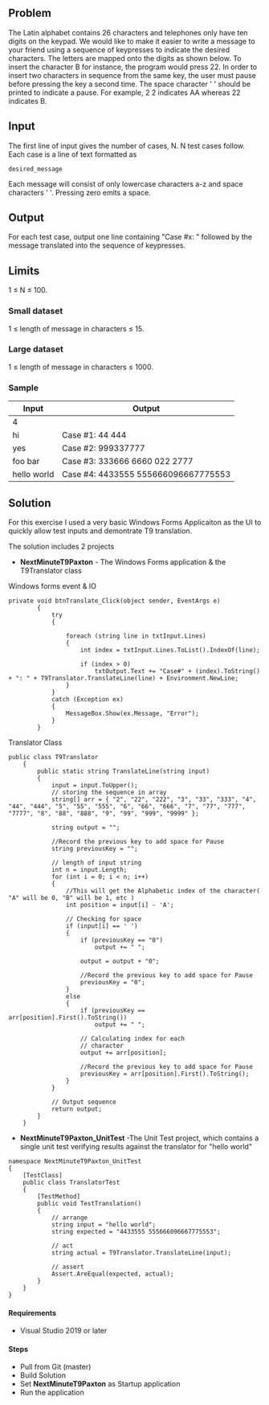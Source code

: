 
## Problem

The Latin alphabet contains 26 characters and telephones only have ten digits on the keypad. We would like to make it easier to write a message to your friend using a sequence of keypresses to indicate the desired characters. The letters are mapped onto the digits as shown below. To insert the character B for instance, the program would press 22. In order to insert two characters in sequence from the same key, the user must pause before pressing the key a second time. The space character ' ' should be printed to indicate a pause. For example, 2 2 indicates AA whereas 22 indicates B.

## Input

The first line of input gives the number of cases, N. N test cases follow. Each case is a line of text formatted as

`desired_message`

Each message will consist of only lowercase characters a-z and space characters ' '. Pressing zero emits a space.

## Output

For each test case, output one line containing "Case #x: " followed by the message translated into the sequence of keypresses.

## Limits

1 ≤ N ≤ 100.

### Small dataset

1 ≤ length of message in characters ≤ 15.

### Large dataset

1 ≤ length of message in characters ≤ 1000.

### Sample

| Input | Output | 
| ----- | ------ |
| 4 | |
| hi | Case #1: 44 444 |
| yes | Case #2: 999337777 |
| foo  bar | Case #3: 333666 6660 022 2777 |
| hello world | Case #4: 4433555 555666096667775553 |

## Solution

For this exercise I used a very basic Windows Forms Applicaiton as the UI to quickly allow test inputs and demontrate T9 translation.

The solution includes 2 projects 
* **NextMinuteT9Paxton** - The Windows Forms application & the T9Translator class

Windows forms event & IO
```
private void btnTranslate_Click(object sender, EventArgs e)
        {
            try
            {

                foreach (string line in txtInput.Lines)
                {
                    int index = txtInput.Lines.ToList().IndexOf(line);

                    if (index > 0)
                        txtOutput.Text += "Case#" + (index).ToString() + ": " + T9Translator.TranslateLine(line) + Environment.NewLine;
                }
            }
            catch (Exception ex)
            {
                MessageBox.Show(ex.Message, "Error");
            }
        }
```
Translator Class
```
public class T9Translator
    {
        public static string TranslateLine(string input)
        {
            input = input.ToUpper();
            // storing the sequence in array
            string[] arr = { "2", "22", "222", "3", "33", "333", "4", "44", "444", "5", "55", "555", "6", "66", "666", "7", "77", "777", "7777", "8", "88", "888", "9", "99", "999", "9999" };

            string output = "";

            //Record the previous key to add space for Pause
            string previousKey = "";

            // length of input string
            int n = input.Length;
            for (int i = 0; i < n; i++)
            {
                //This will get the Alphabetic index of the character( "A" will be 0, "B" will be 1, etc )
                int position = input[i] - 'A';

                // Checking for space
                if (input[i] == ' ')
                {
                    if (previousKey == "0")
                        output += " ";

                    output = output + "0";

                    //Record the previous key to add space for Pause
                    previousKey = "0";
                }
                else
                {
                    if (previousKey == arr[position].First().ToString())
                        output += " ";

                    // Calculating index for each
                    // character
                    output += arr[position];

                    //Record the previous key to add space for Pause
                    previousKey = arr[position].First().ToString();
                }
            }

            // Output sequence
            return output;
        }
    }
```

* **NextMinuteT9Paxton_UnitTest**  -The Unit Test project, which contains a single unit test verifying results against the translator for "hello world"

```
namespace NextMinuteT9Paxton_UnitTest
{
    [TestClass]
    public class TranslatorTest
    {
        [TestMethod]
        public void TestTranslation()
        {
            // arrange
            string input = "hello world";
            string expected = "4433555 555666096667775553";

            // act
            string actual = T9Translator.TranslateLine(input);

            // assert
            Assert.AreEqual(expected, actual);
        }
    }
}
```

#### Requirements
* Visual Studio 2019 or later

#### Steps
* Pull from Git (master)
* Build Solution
* Set **NextMinuteT9Paxton** as Startup application
* Run the application



